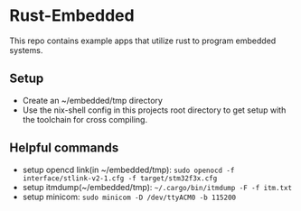 # Rust-Embedded
This repo contains example apps that utilize rust to program embedded systems. 

## Setup
- Create an ~/embedded/tmp directory 
- Use the nix-shell config in this projects root directory to get setup with the toolchain for cross compiling.

## Helpful commands
- setup opencd link(in ~/embedded/tmp): `sudo openocd -f interface/stlink-v2-1.cfg -f target/stm32f3x.cfg`
- setup itmdump(~/embedded/tmp): `~/.cargo/bin/itmdump -F -f itm.txt`
- setup minicom: `sudo minicom -D /dev/ttyACM0 -b 115200`
